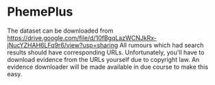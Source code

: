 # PhemePlus
The dataset can be downloaded from https://drive.google.com/file/d/10fBgqLazWCNJkRx-jNucYZHAH6LFq9r6/view?usp=sharing
All rumours which had search results should have corresponding URLs.
Unfortunately, you'll have to download evidence from the URLs yourself due to copyright law.
An evidence downloader will be made available in due course to make this easy.
